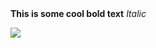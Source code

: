 <!DOCTYPE html>
<html>
<head>
	<title></title>
</head>
<body>
<b>This is some cool bold text</b>
<i>Italic</i>
<p><a href="http://ufc.com/" title="Title"></a></p>
<p>
<img src="file:///Users/pranavreddy/Desktop/Screenshot%202016-06-26%2022.33.44.png"></a></p>

</body>
</html>

